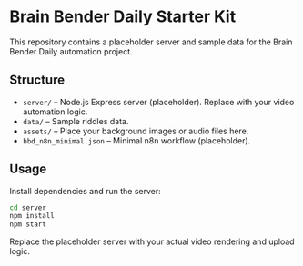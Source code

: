 # Brain Bender Daily Starter Kit

This repository contains a placeholder server and sample data for the Brain Bender Daily automation project.

## Structure

- `server/` – Node.js Express server (placeholder). Replace with your video automation logic.
- `data/` – Sample riddles data.
- `assets/` – Place your background images or audio files here.
- `bbd_n8n_minimal.json` – Minimal n8n workflow (placeholder).

## Usage

Install dependencies and run the server:

```bash
cd server
npm install
npm start
```

Replace the placeholder server with your actual video rendering and upload logic.
